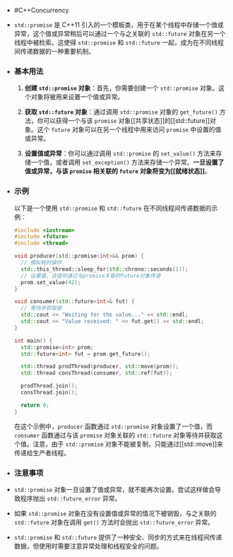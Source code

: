 - #C++Concurrency
- `std::promise` 是 C++11 引入的一个模板类，用于在某个线程中存储一个值或异常，这个值或异常稍后可以通过一个与之关联的 `std::future` 对象在另一个线程中被检索。这使得 `std::promise` 和 `std::future` 一起，成为在不同线程间传递数据的一种重要机制。
- ### 基本用法
  
  1. **创建 `std::promise` 对象**：首先，你需要创建一个 `std::promise` 对象。这个对象将被用来设置一个值或异常。
  
  2. **获取 `std::future` 对象**：通过调用 `std::promise` 对象的 `get_future()` 方法，你可以获得一个与该 `promise` 对象[[共享状态]]的[[std::future]]对象。这个 `future` 对象可以在另一个线程中用来访问 `promise` 中设置的值或异常。
  
  3. **设置值或异常**：你可以通过调用 `std::promise` 的 `set_value()` 方法来存储一个值，或者调用 `set_exception()` 方法来存储一个异常。**一旦设置了值或异常，与该 `promise` 相关联的 `future` 对象将变为[[就绪状态]]**。
- ### 示例
  以下是一个使用 `std::promise` 和 `std::future` 在不同线程间传递数据的示例：
  ```cpp
  #include <iostream>
  #include <future>
  #include <thread>
  
  void producer(std::promise<int>&& prom) {
    // 模拟耗时操作
    std::this_thread::sleep_for(std::chrono::seconds(1));
    // 设置值，该值将通过与promise关联的future对象传递
    prom.set_value(42);
  }
  
  void consumer(std::future<int>& fut) {
    // 等待并获取值
    std::cout << "Waiting for the value..." << std::endl;
    std::cout << "Value received: " << fut.get() << std::endl;
  }
  
  int main() {
    std::promise<int> prom;
    std::future<int> fut = prom.get_future();
  
    std::thread prodThread(producer, std::move(prom));
    std::thread consThread(consumer, std::ref(fut));
  
    prodThread.join();
    consThread.join();
  
    return 0;
  }
  ```
  
  在这个示例中，`producer` 函数通过 `std::promise` 对象设置了一个值，而 `consumer` 函数通过与该 `promise` 对象关联的 `std::future` 对象等待并获取这个值。注意，由于 `std::promise` 对象不能被复制，只能通过[[std::move]]来传递给生产者线程。
- ### 注意事项
- `std::promise` 对象一旦设置了值或异常，就不能再次设置。尝试这样做会导致程序抛出 `std::future_error` 异常。
- 如果 `std::promise` 对象在没有设置值或异常的情况下被销毁，与之关联的 `std::future` 对象在调用 `get()` 方法时会抛出 `std::future_error` 异常。
- `std::promise` 和 `std::future` 提供了一种安全、同步的方式来在线程间传递数据，但使用时需要注意异常处理和线程安全的问题。